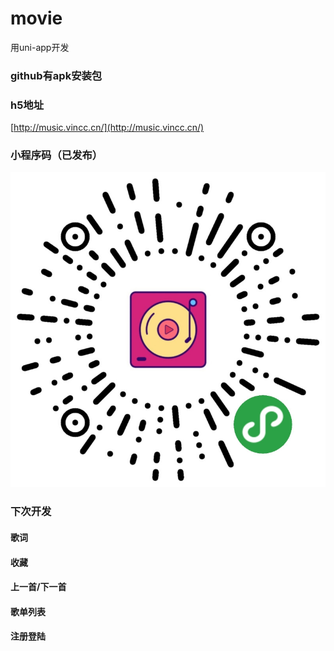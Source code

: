 # movie
用uni-app开发

### github有apk安装包

### h5地址
[http://music.vincc.cn/](http://music.vincc.cn/)
### 小程序码（已发布）
![Image text](https://github.com/evinLiang/movie/blob/master/xcx.png)


### 下次开发
#### 歌词
#### 收藏
#### 上一首/下一首
#### 歌单列表
#### 注册登陆